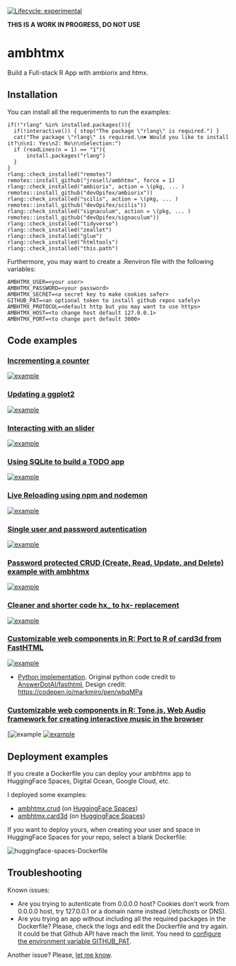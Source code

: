 <!-- badges: start -->

[![Lifecycle:
experimental](https://img.shields.io/badge/lifecycle-experimental-orange.svg)](https://www.tidyverse.org/lifecycle/#experimental)

<!-- badges: end -->

**THIS IS A WORK IN PROGRESS, DO NOT USE**

# ambhtmx

Build a Full-stack R App with ambiorix and htmx.

## Installation

You can install all the requeriments to run the examples:

```
if(!"rlang" %in% installed.packages()){
  if(!interactive()) { stop("The package \"rlang\" is required.") }
  cat("The package \"rlang\" is required.\n✖ Would you like to install it?\n\n1: Yes\n2: No\n\nSelection:")  
  if (readLines(n = 1) == "1"){
      install.packages("rlang")
  }  
}
rlang::check_installed("remotes")
remotes::install_github("jrosell/ambhtmx", force = 1)
rlang::check_installed("ambiorix", action = \(pkg, ... ) remotes::install_github("devOpifex/ambiorix"))
rlang::check_installed("scilis", action = \(pkg, ... ) remotes::install_github("devOpifex/scilis"))
rlang::check_installed("signaculum", action = \(pkg, ... ) remotes::install_github("devOpifex/signaculum"))
rlang::check_installed("tidyverse")
rlang::check_installed("zeallot")
rlang::check_installed("glue")
rlang::check_installed("htmltools")
rlang::check_installed("this.path")
```

Furthermore, you may want to create a .Renviron file with the following variables:

```
AMBHTMX_USER=<your user>
AMBHTMX_PASSWORD=<your password>
AMBHTMX_SECRET=<a secret key to make cookies safer>
GITHUB_PAT=<an optional token to install github repos safely>
AMBHTMX_PROTOCOL=<default http but you may want to use https>
AMBHTMX_HOST=<to change host default 127.0.0.1>
AMBHTMX_PORT=<to change port default 3000>
````

## Code examples

### [Incrementing a counter](https://github.com/jrosell/ambhtmx/blob/main/inst/examples/01-counter.R)
[![example](https://raw.githubusercontent.com/jrosell/ambhtmx/main/inst/examples/01.png)](https://github.com/jrosell/ambhtmx/blob/main/inst/examples/01-counter.R)

### [Updating a ggplot2](https://github.com/jrosell/ambhtmx/blob/main/inst/examples/02-ggplot2.R)
[![example](https://raw.githubusercontent.com/jrosell/ambhtmx/main/inst/examples/02.png)](https://github.com/jrosell/ambhtmx/blob/main/inst/examples/02-ggplot2.R)

### [Interacting with an slider](https://github.com/jrosell/ambhtmx/blob/main/inst/examples/03-slider.R)
[![example](https://raw.githubusercontent.com/jrosell/ambhtmx/main/inst/examples/03.png)](https://github.com/jrosell/ambhtmx/blob/main/inst/examples/03-slider.R)

### [Using SQLite to build a TODO app](https://github.com/jrosell/ambhtmx/blob/main/inst/examples/04-todo.R)
[![example](https://raw.githubusercontent.com/jrosell/ambhtmx/main/inst/examples/04.png)](https://github.com/jrosell/ambhtmx/blob/main/inst/examples/04-todo.R)

### [Live Reloading using npm and nodemon](https://github.com/jrosell/ambhtmx/blob/main/inst/examples/05-live.R)
[![example](https://raw.githubusercontent.com/jrosell/ambhtmx/main/inst/examples/05.png)](https://github.com/jrosell/ambhtmx/blob/main/inst/examples/05-live.R)

### [Single user and password autentication](https://github.com/jrosell/ambhtmx/blob/main/inst/examples/06-basic-auth.R)
[![example](https://raw.githubusercontent.com/jrosell/ambhtmx/main/inst/examples/06.png)](https://github.com/jrosell/ambhtmx/blob/main/inst/examples/06-basic-auth.R)


### [Password protected CRUD (Create, Read, Update, and Delete) example with ambhtmx](https://github.com/jrosell/ambhtmx/blob/main/inst/examples/07-crud.R)
[![example](https://raw.githubusercontent.com/jrosell/ambhtmx/main/inst/examples/07.png)](https://github.com/jrosell/ambhtmx/blob/main/inst/examples/07-crud.R)


### [Cleaner and shorter code hx_ to hx- replacement](https://github.com/jrosell/ambhtmx/blob/main/inst/examples/08-hx_attributes.R)
[![example](https://raw.githubusercontent.com/jrosell/ambhtmx/main/inst/examples/08.png)](https://github.com/jrosell/ambhtmx/blob/main/inst/examples/08-hx_attributes.R)

### [Customizable web components in R: Port to R of card3d from FastHTML](https://github.com/jrosell/ambhtmx.card3d/blob/main/app.R)
[![example](https://raw.githubusercontent.com/jrosell/ambhtmx/main/inst/examples/09.png)](https://github.com/jrosell/ambhtmx/blob/main/inst/examples/09-card3d.R)

* [Python implementation](https://raw.githubusercontent.com/jrosell/ambhtmx/main/inst/examples/09py.png). Original python code credit to [AnswerDotAI/fasthtml](https://fastht.ml/), Design credit: https://codepen.io/markmiro/pen/wbqMPa


### [Customizable web components in R: Tone.js, Web Audio framework for creating interactive music in the browser](https://github.com/jrosell/ambhtmx.tonejs/blob/main/app.R)
[![example](https://github.com/jrosell/ambhtmx.tonejs/blob/main/app.R)
[![example](https://raw.githubusercontent.com/jrosell/ambhtmx/main/inst/examples/11.png)](https://github.com/jrosell/ambhtmx.tonejs/blob/main/app.R)

## Deployment examples

If you create a Dockerfile you can deploy your ambhtmx app to HuggingFace Spaces, Digital Ocean, Google Cloud, etc.

I deployed some examples:

* [ambhtmx.crud](https://github.com/jrosell/ambhtmx.crud) (on [HuggingFace Spaces](https://huggingface.co/spaces/jrosell/ambhtmx.crud))
* [ambhtmx.card3d](https://github.com/jrosell/ambhtmx.card3d) (on [HuggingFace Spaces](https://huggingface.co/spaces/jrosell/ambhtmx.card3d))


If you want to deploy yours, when creating your user and space in HuggingFace Spaces for your repo, select a blank Dockerfile:

![huggingface-spaces-Dockerfile](https://raw.githubusercontent.com/jrosell/ambhtmx/main/inst/examples/huggingface-spaces-Dockerfile.png)


## Troubleshooting

Known issues:

* Are you trying to autenticate from 0.0.0.0 host? Cookies don't work from 0.0.0.0 host, try 127.0.0.1 or a domain name instead (/etc/hosts or DNS).
* Are you trying an app without including all the required packages in the Dockerfile? Please, check the logs and edit the Dockerfile and try again. It could be that Github API have reach the limit. You need to [configure the environment variable GITHUB_PAT](https://remotes.r-lib.org/reference/install_github.html).

Another issue? Please, [let me know](https://github.com/jrosell/ambhtmx/issues).
